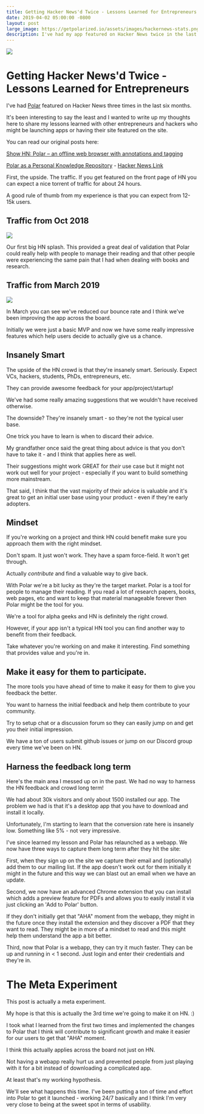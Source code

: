 ```yaml
---
title: Getting Hacker News'd Twice - Lessons Learned for Entrepreneurs
date: 2019-04-02 05:00:00 -0800
layout: post
large_image: https://getpolarized.io/assets/images/hackernews-stats.png
description: I've had my app featured on Hacker News twice in the last six months. It's been interesting to say the least and I wanted to write up my thoughts here to share my lessons learned with other entrepreneurs
---
```

<img class="img-fluid" src="https://getpolarized.io/assets/images/hackernews-stats.png">

# Getting Hacker News'd Twice - Lessons Learned for Entrepreneurs 

I've had [Polar](https://getpolarized.io/) featured on Hacker News three times in the last six months.

It's been interesting to say the least and I wanted to write up my thoughts here
to share my lessons learned with other entrepreneurs and hackers who might be 
launching apps or having their site featured on the site.

You can read our original posts here:
  
[Show HN: Polar – an offline web browser with annotations and tagging](https://news.ycombinator.com/item?id=18219960)

[Polar as a Personal Knowledge Repository](https://getpolarized.io/2019/03/01/polar-personal-knowledge-repository.html) - [Hacker News Link](https://news.ycombinator.com/item?id=19294799)

First, the upside.  The traffic. If you get featured on the front page of HN
you can expect a nice torrent of traffic for about 24 hours.

A good rule of thumb from my experience is that you can expect from 12-15k 
users.

## Traffic from Oct 2018 

<img class="img-fluid" src="/assets/images/posts/hacker-news-traffic-10-2018.png">

Our first big HN splash.  This provided a great deal of validation that Polar 
could really help with people to manage their reading and that other people
were experiencing the same pain that I had when dealing with books and research.   

## Traffic from March 2019

<img class="img-fluid" src="/assets/images/posts/hacker-news-traffic-03-2019.png">

In March you can see we've reduced our bounce rate and I think we've been 
improving the app across the board.  

Initially we were just a basic MVP and now we have some really impressive 
features which help users decide to actually give us a chance. 

## Insanely Smart

The upside of the HN crowd is that they're insanely smart.  Seriously.  Expect
VCs, hackers, students, PhDs, entrepreneurs, etc.

They can provide awesome feedback for your app/project/startup!

We've had some really amazing suggestions that we wouldn't have received 
otherwise.

The downside?  They're insanely smart - so they're not the typical user base.

One trick you have to learn is when to discard their advice. 

My grandfather once said the great thing about advice is that you don't have to 
take it - and I think that applies here as well.

Their suggestions might work GREAT for *their* use case but it might not work
out well for your project - especially if you want to build something more
mainstream.

That said, I think that the vast majority of their advice is valuable and it's 
great to get an initial user base using your product - even if they're early 
adopters.

## Mindset

If you're working on a project and think HN could benefit make sure you approach
them with the right mindset.

Don't spam.  It just won't work.  They have a spam force-field.  It won't get
through.

Actually *contribute* and find a valuable way to give back.

With Polar we're a bit lucky as they're the target market.  Polar is a tool for
people to manage their reading.  If you read a lot of research papers, books,
web pages, etc and want to keep that material manageable forever then Polar
might be the tool for you.

We're a tool for alpha geeks and HN is definitely the right crowd.

However, if your app isn't a typical HN tool you can find another way to benefit
from their feedback.

Take whatever you're working on and make it interesting. Find something 
that provides value and you're in.  

## Make it easy for them to participate.

The more tools you have ahead of time to make it easy for them to give you 
feedback the better. 

You want to harness the initial feedback and help them contribute to your 
community.

Try to setup chat or a discussion forum so they can easily jump on and get you
their initial impression. 

We have a ton of users submit github issues or jump on our Discord group every 
time we've been on HN.

## Harness the feedback long term

Here's the main area I messed up on in the past.  We had no way to harness the
HN feedback and crowd long term!

We had about 30k visitors and only about 1500 installed our app.  The problem we
had is that it's a desktop app that you have to download and install it locally.

Unfortunately, I'm starting to learn that the conversion rate here is insanely 
low.  Something like 5% - not very impressive.

I've since learned my lesson and Polar has relaunched as a webapp.  We now have
three ways to capture them long term after they hit the site:  

First, when they sign up on the site we capture their email and (optionally) add
them to our mailing list.  If the app doesn't work out for them initially it
might in the future and this way we can blast out an email when we have an
update.

Second, we now have an advanced Chrome extension that you can install which 
adds a preview feature for PDFs and allows you to easily install it via just 
clicking an 'Add to Polar' button.

If they don't initially get that "AHA" moment from the webapp, they might in the
future once they install the extension and they discover a PDF that they want to
read.  They might be in more of a mindset to read and this might help them
understand the app a bit better.

Third, now that Polar is a webapp, they can try it much faster.  They can be 
up and running in < 1 second.  Just login and enter their credentials and 
they're in.

# The Meta Experiment

This post is actually a meta experiment.  

My hope is that this is actually the 3rd time we're going to make it on HN. :)

I took what I learned from the first two times and implemented the changes to 
Polar that I think will contribute to significant growth and make it easier for 
our users to get that "AHA" moment.

I think this actually applies across the board not just on HN.

Not having a webapp really hurt us and prevented people from just playing with
it for a bit instead of downloading a complicated app.

At least that's my working hypothesis.

We'll see what happens this time.  I've been putting a ton of time and effort 
into Polar to get it launched - working 24/7 basically and I think I'm very very
close to being at the sweet spot in terms of usability.   
